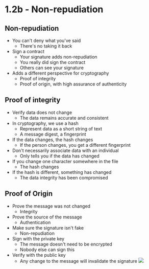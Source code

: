 # 1.2b - Non-repudiation
## Non-repudiation
- You can't deny what you've said
	- There's no taking it back
- Sign a contract
	- Your signature adds non-repudiation
	- You really did sign the contract
	- Others can see your signature
- Adds a different perspective for cryptography
	- Proof of integrity
	- Proof of origin, with high assurance of authenticity
## Proof of integrity
- Verify data does not change
	- The data remains accurate and consistent
- In cryptography, we use a hash
	- Represent data as a short string of text
	- A message digest, a fingerprint
- If the data changes, the hash changes
	- If the person changes, you get a different fingerprint
- Don't necessarily associate data with an individual
	- Only tells you if the data has changed
- If you change one character somewhere in the file
	- The hash changes
- If the hash is different, something has changed
	- The data integrity has been compromised
## Proof of Origin
- Prove the message was not changed
	- Integrity
- Prove the source of the message
	- Authentication
- Make sure the signature isn't fake
	- Non-repudiation
- Sign with the private key
	- The message doesn't need to be encrypted
	- Nobody else can sign this
- Verify with the public key
	- Any change to the message will invalidate the signature
![](Pasted%20image%2020240905131903.png)